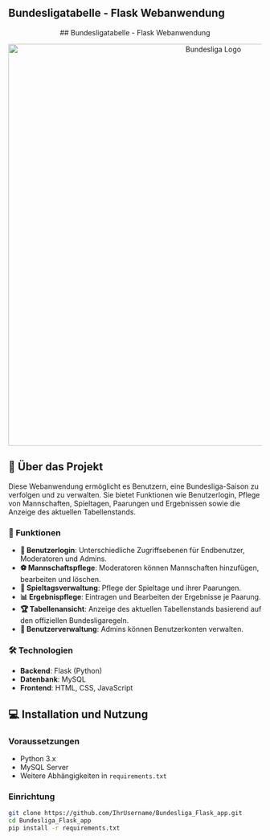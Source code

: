 ## Bundesligatabelle - Flask Webanwendung

<p align="center">
  ## Bundesligatabelle - Flask Webanwendung
</p>


<p align="center">
  <img src="https://www.derbystar.de/cdn/shop/articles/derbystar-bl_omb_2023-24-4.jpg?v=1686039914&width=1400" alt="Bundesliga Logo" width="800"/>
</p>


## 🌟 Über das Projekt

Diese Webanwendung ermöglicht es Benutzern, eine Bundesliga-Saison zu verfolgen und zu verwalten. Sie bietet Funktionen wie Benutzerlogin, Pflege von Mannschaften, Spieltagen, Paarungen und Ergebnissen sowie die Anzeige des aktuellen Tabellenstands.

### 🚀 Funktionen

- **🔐 Benutzerlogin**: Unterschiedliche Zugriffsebenen für Endbenutzer, Moderatoren und Admins.
- **⚽ Mannschaftspflege**: Moderatoren können Mannschaften hinzufügen, bearbeiten und löschen.
- **📅 Spieltagsverwaltung**: Pflege der Spieltage und ihrer Paarungen.
- **📊 Ergebnispflege**: Eintragen und Bearbeiten der Ergebnisse je Paarung.
- **🏆 Tabellenansicht**: Anzeige des aktuellen Tabellenstands basierend auf den offiziellen Bundesligaregeln.
- **👤 Benutzerverwaltung**: Admins können Benutzerkonten verwalten.

### 🛠 Technologien

- **Backend**: Flask (Python)
- **Datenbank**: MySQL
- **Frontend**: HTML, CSS, JavaScript

## 💻 Installation und Nutzung

### Voraussetzungen

- Python 3.x
- MySQL Server
- Weitere Abhängigkeiten in `requirements.txt`

### Einrichtung

```bash
git clone https://github.com/IhrUsername/Bundesliga_Flask_app.git
cd Bundesliga_Flask_app
pip install -r requirements.txt
